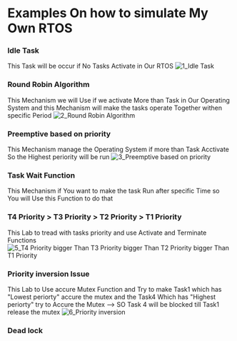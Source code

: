 # Examples On how to simulate My Own RTOS 

### Idle Task
This Task will be occur if No Tasks Activate in Our RTOS 
![1_Idle Task](https://github.com/Ephraim-Hedia/Embedded_System_Diploma/assets/74508494/b35ad0df-121c-4ae5-b3ec-9cb033b76af1)


### Round Robin Algorithm
This Mechanism we will Use if we activate More than Task in Our Operating System 
and this Mechanism will make the tasks operate Together withen specific Period
![2_Round Robin Algorithm](https://github.com/Ephraim-Hedia/Embedded_System_Diploma/assets/74508494/cd5109c1-35d6-4fc5-a060-e54a2aa0db3d)


### Preemptive based on priority
This Mechanism manage the Operating System if more than Task Acctivate
So the Highest periority will be run 
![3_Preemptive based on priority](https://github.com/Ephraim-Hedia/Embedded_System_Diploma/assets/74508494/3b517f55-ee8e-4e19-9ccb-ee04e08015eb)

### Task Wait Function
This Mechanism if You want to make the task Run after specific Time 
so You will Use this Function to do that

### T4 Priority > T3  Priority  > T2 Priority  > T1 Priority 
This Lab to tread with tasks priority and use Activate and Terminate Functions
![5_T4 Priority bigger Than T3  Priority  bigger Than T2 Priority  bigger Than T1 Priority](https://github.com/Ephraim-Hedia/Embedded_System_Diploma/assets/74508494/37e74cec-94a1-4444-a321-2c0bdca468f1)


### Priority inversion Issue
This Lab to Use accure Mutex Function 
and Try to make Task1 which has "Lowest periorty" accure the mutex 
and the Task4 Which has "Highest periorty" try to Accure the Mutex --> SO Task 4 will be blocked till Task1 release the mutex 
![6_Priority inversion](https://github.com/Ephraim-Hedia/Embedded_System_Diploma/assets/74508494/133d0665-fe20-46d6-9530-3fc256e392e1)


### Dead lock






